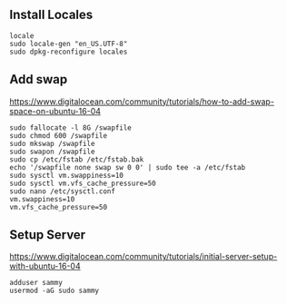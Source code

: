 ## Install Locales
```
locale
sudo locale-gen "en_US.UTF-8"
sudo dpkg-reconfigure locales
```
## Add swap
https://www.digitalocean.com/community/tutorials/how-to-add-swap-space-on-ubuntu-16-04

```
sudo fallocate -l 8G /swapfile
sudo chmod 600 /swapfile
sudo mkswap /swapfile
sudo swapon /swapfile
sudo cp /etc/fstab /etc/fstab.bak
echo '/swapfile none swap sw 0 0' | sudo tee -a /etc/fstab
sudo sysctl vm.swappiness=10
sudo sysctl vm.vfs_cache_pressure=50
sudo nano /etc/sysctl.conf
vm.swappiness=10
vm.vfs_cache_pressure=50
```

## Setup Server
https://www.digitalocean.com/community/tutorials/initial-server-setup-with-ubuntu-16-04

```
adduser sammy
usermod -aG sudo sammy
```


